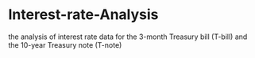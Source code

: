 # Interest-rate-Analysis
the analysis of interest rate data for the 3-month Treasury bill (T-bill) and the 10-year Treasury note (T-note)

